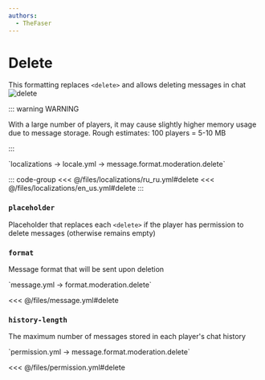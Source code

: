 ```yaml
---
authors:
  - TheFaser
---
```


# Delete

This formatting replaces `<delete>` and allows deleting messages in chat  
![delete](/delete.gif)

::: warning WARNING

With a large number of players, it may cause slightly higher memory usage due to message storage. Rough estimates: 100 players = 5-10 MB

:::

[//]: # (localization)
<!--@include: @/parts/words.md#localization--> 
<!--@include: @/parts/words.md#path--> `localizations → locale.yml → message.format.moderation.delete`

<!--@include: @/parts/words.md#default--> 

::: code-group
<<< @/files/localizations/ru_ru.yml#delete
<<< @/files/localizations/en_us.yml#delete
:::

### `placeholder`

Placeholder that replaces each `<delete>` if the player has permission to delete messages (otherwise remains empty)

### `format`

Message format that will be sent upon deletion

[//]: # (message.yml)
<!--@include: @/parts/words.md#setting-->
<!--@include: @/parts/words.md#path--> `message.yml → format.moderation.delete`

<!--@include: @/parts/words.md#default-->
<<< @/files/message.yml#delete

<!--@include: @/parts/enable.md-->

### `history-length`

The maximum number of messages stored in each player's chat history

[//]: # (permission.yml)
<!--@include: @/parts/words.md#permission-->
<!--@include: @/parts/words.md#path--> `permission.yml → message.format.moderation.delete`

<!--@include: @/parts/words.md#default-->
<<< @/files/permission.yml#delete

<!--@include: @/parts/permission/permissionTier3.md-->
